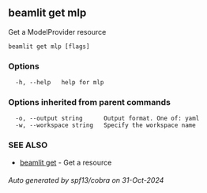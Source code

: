 ## beamlit get mlp

Get a ModelProvider resource

```
beamlit get mlp [flags]
```

### Options

```
  -h, --help   help for mlp
```

### Options inherited from parent commands

```
  -o, --output string      Output format. One of: yaml
  -w, --workspace string   Specify the workspace name
```

### SEE ALSO

* [beamlit get](beamlit_get.md)	 - Get a resource

###### Auto generated by spf13/cobra on 31-Oct-2024
